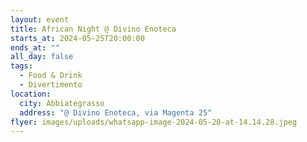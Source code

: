 ```yaml
---
layout: event
title: African Night @ Divino Enoteca
starts_at: 2024-05-25T20:00:00
ends_at: ""
all_day: false
tags:
  - Food & Drink
  - Divertimento
location:
  city: Abbiategrasso
  address: "@ Divino Enoteca, via Magenta 25"
flyer: images/uploads/whatsapp-image-2024-05-20-at-14.14.28.jpeg
---
```

